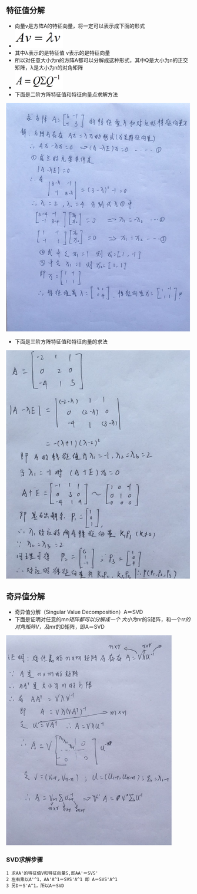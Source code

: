 ## 特征值分解

* 向量v是方阵A的特征向量，将一定可以表示成下面的形式
* <img src="./formulary/1.png" width = "130px" height="50px" />
* 其中λ表示的是特征值 v表示的是特征向量
* 所以对任意大小为n的方阵A都可以分解成这种形式，其中Q是大小为n的正交矩阵，λ是大小为n的对角矩阵
* <img src="./formulary/2.png" width = "130px" height="50px" />
* 下面是二阶方阵特征值和特征向量点求解方法

 <img src="./formulary/svd/evd.jpeg" width = "500px" height="620px" />

* 下面是三阶方阵特征值和特征向量的求法

 <img src="./formulary/svd/evd2.jpeg" width = "500px" height="620px" />

##  奇异值分解
* 奇异值分解（Singular Value Decomposition）A＝SVD
* 下面是证明对任意的m*n矩阵都可以分解成一个 大小为n*r的S矩阵，和一个r*r的对角矩阵V，及m*r的D矩阵，即A＝SVD
<img src="./formulary/svd/svd.jpeg" width = "450px" height="570px" />

###  SVD求解步骤
    1 求AA'的特征值V和特征向量S,即AA'＝SVS'
    2 左右乘以A'^1，AA'A^1＝SVS'A^1 即 A＝SVS'A^1
    3 另D＝S'A^1，所以A＝SVD
